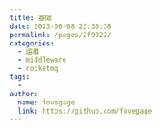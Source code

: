 ```yaml
---
title: 基础
date: 2023-06-08 23:30:38
permalink: /pages/2f9822/
categories:
  - 运维
  - middleware
  - rocketmq
tags:
  - 
author: 
  name: fovegage
  link: https://github.com/fovegage
---
```

